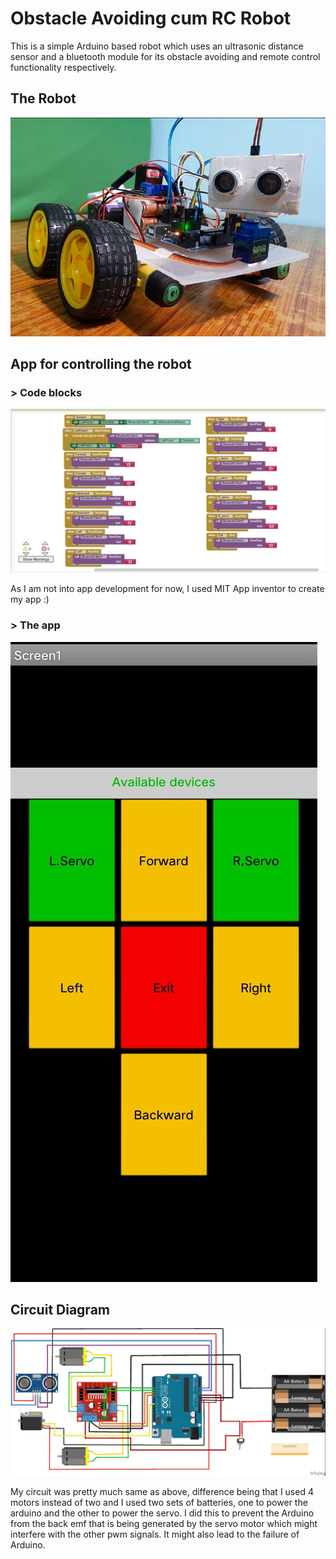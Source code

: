 
# Obstacle Avoiding cum RC Robot
This is a simple Arduino based robot which uses an ultrasonic distance sensor and a bluetooth module for its 
obstacle avoiding and remote control functionality respectively. 
## The Robot 

![App Screenshot](https://github.com/Abhishek-Kanti/OA-RC-Robot/blob/main/Images/robot.jpeg)


## App for controlling the robot
### > Code blocks
![App Screenshot](https://github.com/Abhishek-Kanti/OA-RC-Robot/blob/main/Images/app_blocks.jpeg)

As I am not into app development for now, I used MIT App inventor to create my app :)

### > The app
![App Screenshot](https://github.com/Abhishek-Kanti/OA-RC-Robot/blob/main/Images/app.jpeg)

## Circuit Diagram
![App Screenshot](https://github.com/Abhishek-Kanti/OA-RC-Robot/blob/main/Images/circuit.jpeg)

My circuit was pretty much same as above, difference being that I used 4 motors instead of two and I used two sets of batteries, one to power the arduino and the other to power the servo. I did this to
prevent the Arduino from the back emf that is being generated by the servo motor which might interfere with the other pwm signals. It might also lead to the failure of Arduino.
